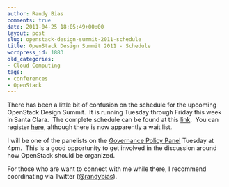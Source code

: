 ```yaml
---
author: Randy Bias
comments: true
date: 2011-04-25 18:05:49+00:00
layout: post
slug: openstack-design-summit-2011-schedule
title: OpenStack Design Summit 2011 - Schedule
wordpress_id: 1883
old_categories:
- Cloud Computing
tags:
- conferences
- OpenStack
---
```


There has been a little bit of confusion on the schedule for the upcoming OpenStack Design Summit.  It is running Tuesday through Friday this week in Santa Clara.  The complete schedule can be found at this [link](http://openstack-spring2011.sched.org/).  You can register [here](http://www.cvent.com/events/openstack-design-summit-spring-2011/event-summary-51c521e3af73406dbc548746c25423c4.aspx), although there is now apparently a wait list.

I will be one of the panelists on the [Governance Policy Panel](http://openstack-spring2011.sched.org/event/9520d1b4ec461e6f8c190100e606e6bd) Tuesday at 4pm.  This is a good opportunity to get involved in the discussion around how OpenStack should be organized.

For those who are want to connect with me while there, I recommend coordinating via Twitter ([@randybias](http://twitter.com/randybias)).
